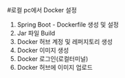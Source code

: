 #로컬 pc에서 Docker 설정    
1. Spring Boot - Dockerfile 생성 및 설정   
2. Jar 파일 Build    
3. Docker 허브 계정 및 레퍼지토리 생성
4. Docker 이미지 생성   
5. Docker 로그인(로컬터미널)    
6. Docker 허브에 이미지 업로드
